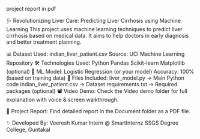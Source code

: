 project report in pdf

🩺 Revolutionizing Liver Care: Predicting Liver Cirrhosis using Machine Learning
This project uses machine learning techniques to predict liver cirrhosis based on medical data. It aims to help doctors in early diagnosis and better treatment planning.

📊 Dataset Used:
indian_liver_patient.csv
Source: UCI Machine Learning Repository
🛠️ Technologies Used:
Python
Pandas
Scikit-learn
Matplotlib (optional)
🧠 ML Model:
Logistic Regression (or your model)
Accuracy: 100% (based on training data)
📁 Files Included:
liver_model.py → Main Python code
indian_liver_patient.csv → Dataset
requirements.txt → Required packages (optional)
📽️ Video Demo:
Check the Video demo folder for full explanation with voice & screen walkthrough.

📄 Project Report:
Find detailed report in the Document folder as a PDF file.

✨ Developed By:
Veeresh Kumar
Intern @ SmartInternz
SSGS Degree College, Guntakal
